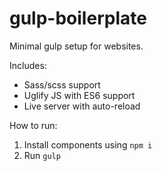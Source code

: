 # gulp-boilerplate
Minimal gulp setup for websites.

Includes:
* Sass/scss support
* Uglify JS with ES6 support
* Live server with auto-reload

How to run:
1. Install components using `npm i`
2. Run `gulp`